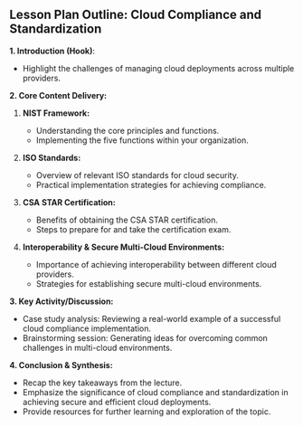 ## **Lesson Plan Outline: Cloud Compliance and Standardization**

**1. Introduction (Hook)**:

- Highlight the challenges of managing cloud deployments across multiple providers.


**2. Core Content Delivery:**

1. **NIST Framework:**
    - Understanding the core principles and functions.
    - Implementing the five functions within your organization.


2. **ISO Standards:**
    - Overview of relevant ISO standards for cloud security.
    - Practical implementation strategies for achieving compliance.


3. **CSA STAR Certification:**
    - Benefits of obtaining the CSA STAR certification.
    - Steps to prepare for and take the certification exam.


4. **Interoperability & Secure Multi-Cloud Environments:**
    - Importance of achieving interoperability between different cloud providers.
    - Strategies for establishing secure multi-cloud environments.


**3. Key Activity/Discussion:**

- Case study analysis: Reviewing a real-world example of a successful cloud compliance implementation.
- Brainstorming session: Generating ideas for overcoming common challenges in multi-cloud environments.


**4. Conclusion & Synthesis:**

- Recap the key takeaways from the lecture.
- Emphasize the significance of cloud compliance and standardization in achieving secure and efficient cloud deployments.
- Provide resources for further learning and exploration of the topic.